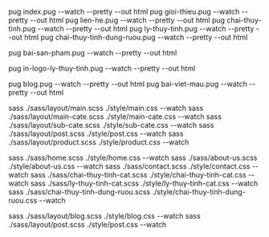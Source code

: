 <!-- - Convert to HTML - -->

pug index.pug --watch --pretty --out html
pug gioi-thieu.pug --watch --pretty --out html
pug lien-he.pug --watch --pretty --out html
pug chai-thuy-tinh.pug --watch --pretty --out html
pug ly-thuy-tinh.pug --watch --pretty --out html
pug chai-thuy-tinh-dung-ruou.pug --watch --pretty --out html

pug bai-san-pham.pug --watch --pretty --out html

pug in-logo-ly-thuy-tinh.pug --watch --pretty --out html

pug blog.pug --watch --pretty --out html
pug bai-viet-mau.pug --watch --pretty --out html

<!-- - Convert to CSS - -->

sass ./sass/layout/main.scss ./style/main.css --watch
sass ./sass/layout/main-cate.scss ./style/main-cate.css --watch
sass ./sass/layout/sub-cate.scss ./style/sub-cate.css --watch
sass ./sass/layout/post.scss ./style/post.css --watch
sass ./sass/layout/product.scss ./style/product.css --watch

sass ./sass/home.scss ./style/home.css --watch
sass ./sass/about-us.scss ./style/about-us.css --watch
sass ./sass/contact.scss ./style/contact.css --watch
sass ./sass/chai-thuy-tinh-cat.scss ./style/chai-thuy-tinh-cat.css --watch
sass ./sass/ly-thuy-tinh-cat.scss ./style/ly-thuy-tinh-cat.css --watch
sass ./sass/chai-thuy-tinh-dung-ruou.scss ./style/chai-thuy-tinh-dung-ruou.css --watch

<!-- - Blog CSS - -->

sass ./sass/layout/blog.scss ./style/blog.css --watch
sass ./sass/layout/post.scss ./style/post.css --watch
